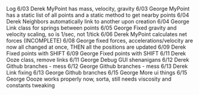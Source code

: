 Log
6/03	Derek	MyPoint has mass, velocity, gravity
6/03	George	MyPoint has a static list of all points and a static method to get nearby points
6/04	Derek	Neighbors automatically link to another upon creation
6/04	George	Link class for springs between points
6/05	George  Fixed gravity and velocity scaling, so is 1/sec, not 1/tick
6/06	Derek	MyPoint calculates net forces (INCOMPLETE)
6/08	George 	fixed forces, accelerations/velocity are now all changed at once, THEN all the positions are updated
6/09	Derek	Fixed points with SHIFT
6/09 	George 	Fixed points with SHIFT
6/11	Derek	Ooze class, remove links
6/11 	George 	Debug GUI shenanigans
6/12	Derek	Github branches - mess
6/12 	George	Github branches - mess
6/13	Derek	Link fixing
6/13	George	Github branches
6/15 	George  More ui things
6/15	George	Oooze works properly now, sorta, still needs viscosity and constants tweaking
